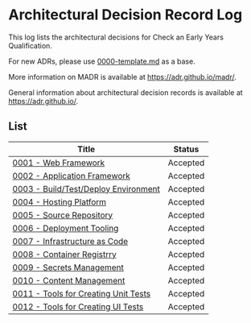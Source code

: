 # Architectural Decision Record Log

This log lists the architectural decisions for Check an Early Years Qualification.

For new ADRs, please use [0000-template.md](0000-template.md) as a base.

More information on MADR is available at <https://adr.github.io/madr/>.

General information about architectural decision records is available at <https://adr.github.io/>.

## List

| Title                                                                                                       | Status   |
| ----------------------------------------------------------------------------------------------------------- | -------- |
| [0001 - Web Framework](./0001-web-framework.md)                                                             | Accepted |
| [0002 - Application Framework](./0002-application-framework.md)                                             | Accepted |
| [0003 - Build/Test/Deploy Environment](./0003-build-test-deploy-environment.md)                             | Accepted |
| [0004 - Hosting Platform](./0004-hosting-platform.md)                                                       | Accepted |
| [0005 - Source Repository](./0005-source-repository.md)                                                     | Accepted |
| [0006 - Deployment Tooling](./0006-deployment-tooling.md)                                                   | Accepted |
| [0007 - Infrastructure as Code](./0007-infrastructure-as-code.md)                                           | Accepted |
| [0008 - Container Registrry](./0008-container-registry.md)                                          		  | Accepted |
| [0009 - Secrets Management](./0009-secrets-management.md)                                                   | Accepted |
| [0010 - Content Management](./0010-content-management.md)                                                   | Accepted |
| [0011 - Tools for Creating Unit Tests](./0011-tools-for-creating-unit-tests.md)                             | Accepted |
| [0012 - Tools for Creating UI Tests](./0012-tools-for-creating-ui-tests.md)                                 | Accepted |